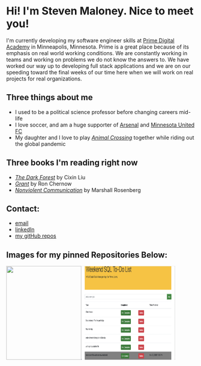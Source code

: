# Hi! I'm Steven Maloney. Nice to meet you!

I'm currently developing my software engineer skills at [Prime Digital Academy](https://primeacademy.io/) in Minneapolis, Minnesota. Prime is a great place because of its emphasis on real world working conditions. We are constantly working in teams and working on problems we do not know the answers to. We have worked our way up to developing full stack applications and we are on our speeding toward the final weeks of our time here when we will work on real projects for real organizations.

## Three things about me
- I used to be a political science professor before changing careers mid-life
- I love soccer, and am a huge supporter of [Arsenal](https://www.arsenal.com/) and [Minnesota United FC](https://www.mnufc.com/)
- My daughter and I love to play [_Animal Crossing_](https://www.animal-crossing.com/new-horizons/) together while riding out the global pandemic

## Three books I'm reading right now
- [_The Dark Forest_](https://www.amazon.com/Dark-Forest-Remembrance-Earths-Past-ebook/dp/B00R13OYU6/ref=sr_1_1?crid=1556KY4KAS5J1&dchild=1&keywords=the+dark+forest+by+cixin+liu&qid=1606583011&sprefix=the+dark+fore%2Caps%2C169&sr=8-1) by Cixin Liu
- [_Grant_](https://www.amazon.com/Grant-Ron-Chernow/dp/0143110632/ref=sr_1_3?dchild=1&keywords=grant&qid=1606583049&sr=8-3) by Ron Chernow
- [_Nonviolent Communication_](https://www.amazon.com/Nonviolent-Communication-Language-Life-Changing-Relationships/dp/189200528X/ref=sr_1_2?crid=2K86U33U8UCGZ&dchild=1&keywords=nonviolent+communication+by+marshall+rosenberg&qid=1606583082&sprefix=nonvio%2Caps%2C172&sr=8-2) by Marshall Rosenberg

## Contact:
- [email](mailto:steven.maloney@gmail.com)
- [linkedIn](https://www.linkedin.com/in/steven-maloney-71a991106/)
- [my gitHub repos](https://github.com/sdeda1us?tab=repositories)

## Images for my pinned Repositories Below:
<a href="url"><img src="https://github.com/sdeda1us/jquery-server-side-calculator/blob/master/images/calcDeployed.png" align="left" height="250" width="200" ></a>
<a href="url"><img src="https://github.com/sdeda1us/weekend-sql-to-do-list/blob/master/task_list_at_work.png" align="left" height="250" width="250" ></a>




